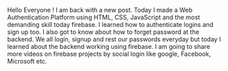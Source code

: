 Hello Everyone ! I am back with a new post. Today I made a Web Authentication Platform using HTML, CSS, JavaScript and the most demanding skill today firebase. I learned how to authenticate logins and sign up too. I also got to know about how to forget password at the backend. We all login, signup and rest our passwords everyday but today I learned about the backend working using firebase. I am going to share more videos on firebase projects by social login like google, Facebook, Microsoft etc.
